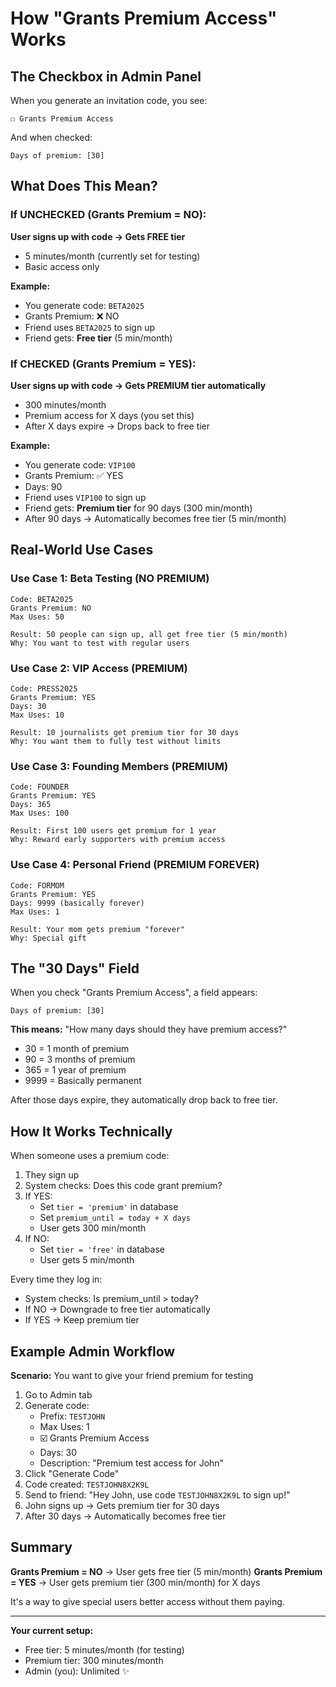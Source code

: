 # How "Grants Premium Access" Works

## The Checkbox in Admin Panel

When you generate an invitation code, you see:

```
☐ Grants Premium Access
```

And when checked:
```
Days of premium: [30]
```

## What Does This Mean?

### If UNCHECKED (Grants Premium = NO):
**User signs up with code → Gets FREE tier**
- 5 minutes/month (currently set for testing)
- Basic access only

**Example:**
- You generate code: `BETA2025`
- Grants Premium: ❌ NO
- Friend uses `BETA2025` to sign up
- Friend gets: **Free tier** (5 min/month)

### If CHECKED (Grants Premium = YES):
**User signs up with code → Gets PREMIUM tier automatically**
- 300 minutes/month
- Premium access for X days (you set this)
- After X days expire → Drops back to free tier

**Example:**
- You generate code: `VIP100`
- Grants Premium: ✅ YES
- Days: 90
- Friend uses `VIP100` to sign up
- Friend gets: **Premium tier** for 90 days (300 min/month)
- After 90 days → Automatically becomes free tier (5 min/month)

## Real-World Use Cases

### Use Case 1: Beta Testing (NO PREMIUM)
```
Code: BETA2025
Grants Premium: NO
Max Uses: 50

Result: 50 people can sign up, all get free tier (5 min/month)
Why: You want to test with regular users
```

### Use Case 2: VIP Access (PREMIUM)
```
Code: PRESS2025
Grants Premium: YES
Days: 30
Max Uses: 10

Result: 10 journalists get premium tier for 30 days
Why: You want them to fully test without limits
```

### Use Case 3: Founding Members (PREMIUM)
```
Code: FOUNDER
Grants Premium: YES
Days: 365
Max Uses: 100

Result: First 100 users get premium for 1 year
Why: Reward early supporters with premium access
```

### Use Case 4: Personal Friend (PREMIUM FOREVER)
```
Code: FORMOM
Grants Premium: YES
Days: 9999 (basically forever)
Max Uses: 1

Result: Your mom gets premium "forever"
Why: Special gift
```

## The "30 Days" Field

When you check "Grants Premium Access", a field appears:

```
Days of premium: [30]
```

**This means:** "How many days should they have premium access?"

- 30 = 1 month of premium
- 90 = 3 months of premium
- 365 = 1 year of premium
- 9999 = Basically permanent

After those days expire, they automatically drop back to free tier.

## How It Works Technically

When someone uses a premium code:

1. They sign up
2. System checks: Does this code grant premium?
3. If YES:
   - Set `tier = 'premium'` in database
   - Set `premium_until = today + X days`
   - User gets 300 min/month
4. If NO:
   - Set `tier = 'free'` in database
   - User gets 5 min/month

Every time they log in:
- System checks: Is premium_until > today?
- If NO → Downgrade to free tier automatically
- If YES → Keep premium tier

## Example Admin Workflow

**Scenario:** You want to give your friend premium for testing

1. Go to Admin tab
2. Generate code:
   - Prefix: `TESTJOHN`
   - Max Uses: 1
   - ☑️ Grants Premium Access
   - Days: 30
   - Description: "Premium test access for John"
3. Click "Generate Code"
4. Code created: `TESTJOHN8X2K9L`
5. Send to friend: "Hey John, use code `TESTJOHN8X2K9L` to sign up!"
6. John signs up → Gets premium tier for 30 days
7. After 30 days → Automatically becomes free tier

## Summary

**Grants Premium = NO** → User gets free tier (5 min/month)
**Grants Premium = YES** → User gets premium tier (300 min/month) for X days

It's a way to give special users better access without them paying.

---

**Your current setup:**
- Free tier: 5 minutes/month (for testing)
- Premium tier: 300 minutes/month
- Admin (you): Unlimited ✨
